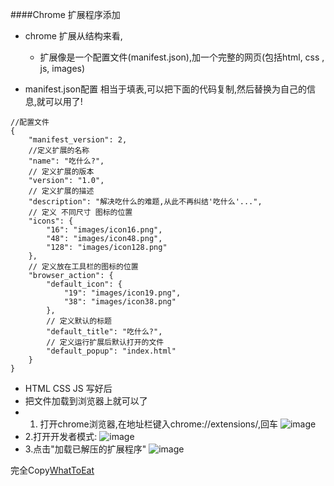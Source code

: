 ####Chrome 扩展程序添加

- chrome 扩展从结构来看,
  -  扩展像是一个配置文件(manifest.json),加一个完整的网页(包括html, css , js, images)  

- manifest.json配置  相当于填表,可以把下面的代码复制,然后替换为自己的信息,就可以用了!
```
//配置文件
{
    "manifest_version": 2,
    //定义扩展的名称
    "name": "吃什么?",
    // 定义扩展的版本
    "version": "1.0",
    // 定义扩展的描述
    "description": "解决吃什么的难题,从此不再纠结'吃什么'...",
    // 定义 不同尺寸 图标的位置
    "icons": {
        "16": "images/icon16.png",
        "48": "images/icon48.png",
        "128": "images/icon128.png"
    },
    // 定义放在工具栏的图标的位置
    "browser_action": {
        "default_icon": {
            "19": "images/icon19.png",
            "38": "images/icon38.png"
        },
        // 定义默认的标题
        "default_title": "吃什么?",
        // 定义运行扩展后默认打开的文件
        "default_popup": "index.html"
    }
}
```
- HTML CSS  JS 写好后
- 把文件加载到浏览器上就可以了
 - 1. 打开chrome浏览器,在地址栏键入chrome://extensions/,回车
![image](http://upload-images.jianshu.io/upload_images/3827288-623ec9bd5414e82d?imageMogr2/auto-orient/strip%7CimageView2/2/w/1240)
 - 2.打开开发者模式:
![image](http://upload-images.jianshu.io/upload_images/3827288-8891f24b8f2caaea?imageMogr2/auto-orient/strip%7CimageView2/2/w/1240)
- 3.点击"加载已解压的扩展程序"
![image](http://upload-images.jianshu.io/upload_images/3827288-42ace8d67cebf997?imageMogr2/auto-orient/strip%7CimageView2/2/w/1240)


完全Copy[WhatToEat](https://github.com/zhaoolee/WhatToEat)
